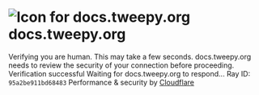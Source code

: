 # ![Icon for docs.tweepy.org](https://docs.tweepy.org/favicon.ico)docs.tweepy.org
Verifying you are human. This may take a few seconds.
docs.tweepy.org needs to review the security of your connection before proceeding.
Verification successful
Waiting for docs.tweepy.org to respond...
Ray ID: `95a2be911bd68483`
Performance & security by [Cloudflare](https://www.cloudflare.com?utm_source=challenge&utm_campaign=m)
